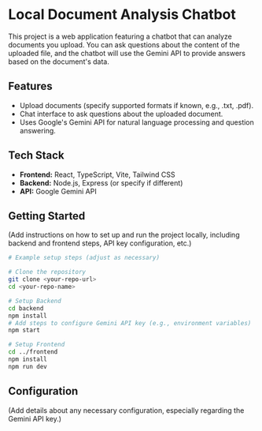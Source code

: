 # Local Document Analysis Chatbot

This project is a web application featuring a chatbot that can analyze documents you upload. You can ask questions about the content of the uploaded file, and the chatbot will use the Gemini API to provide answers based on the document's data.

## Features

*   Upload documents (specify supported formats if known, e.g., .txt, .pdf).
*   Chat interface to ask questions about the uploaded document.
*   Uses Google's Gemini API for natural language processing and question answering.

## Tech Stack

*   **Frontend:** React, TypeScript, Vite, Tailwind CSS
*   **Backend:** Node.js, Express (or specify if different)
*   **API:** Google Gemini API

## Getting Started

(Add instructions on how to set up and run the project locally, including backend and frontend steps, API key configuration, etc.)

```bash
# Example setup steps (adjust as necessary)

# Clone the repository
git clone <your-repo-url>
cd <your-repo-name>

# Setup Backend
cd backend
npm install
# Add steps to configure Gemini API key (e.g., environment variables)
npm start

# Setup Frontend
cd ../frontend
npm install
npm run dev
```

## Configuration

(Add details about any necessary configuration, especially regarding the Gemini API key.)

